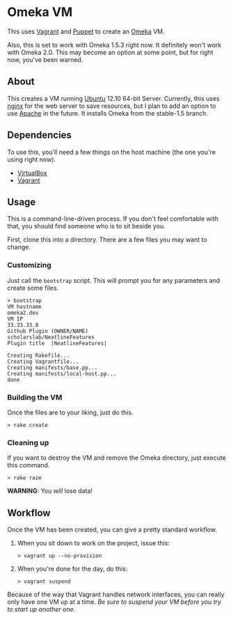 
# Omeka VM

This uses [Vagrant][vagrant] and [Puppet][puppet] to create an [Omeka][omeka]
VM. 

Also, this is set to work with Omeka 1.5.3 right now. It definitely won't work
with Omeka 2.0. This may become an option at some point, but for right now,
you've been warned.

## About

This creates a VM running [Ubuntu][ubuntu] 12.10 64-bit Server. Currently, this
uses [nginx][nginx] for the web server to save resources, but I plan to add an
option to use [Apache][apache] in the future. It installs Omeka from the
stable-1.5 branch.

## Dependencies

To use this, you'll need a few things on the host machine (the one you're using
right now).

* [VirtualBox][vbox]
* [Vagrant][vagrant]

## Usage

This is a command-line-driven process. If you don't feel comfortable with that,
you should find someone who is to sit beside you.

First, clone this into a directory. There are a few files you may want to
change.

### Customizing

Just call the `bootstrap` script. This will prompt you for any parameters and
create some files.

    > bootstrap
    VM hostname
    omeka2.dev
    VM IP
    33.33.33.8
    Github Plugin (OWNER/NAME)
    scholarslab/NeatlineFeatures
    Plugin title  |NeatlineFeatures|

    Creating Rakefile...
    Creating Vagrantfile...
    Creating manifests/base.pp...
    Creating manifests/local-host.pp...
    done

### Building the VM

Once the files are to your liking, just do this.

    > rake create

### Cleaning up

If you want to destroy the VM and remove the Omeka directory, just execute this command.

    > rake raze

**WARNING**: You *will* lose data!

## Workflow

Once the VM has been created, you can give a pretty standard workflow.

1. When you sit down to work on the project, issue this:

       > vagrant up --no-provision

2. When you're done for the day, do this:

       > vagrant suspend

Because of the way that Vagrant handles network interfaces, you can really only
have one VM up at a time. *Be sure to suspend your VM before you try to start
up another one.*

[vagrant]: http://www.vagrantup.com/
[puppet]: http://puppetlabs.com/
[omeka]: http://omeka.org/
[ubuntu]: http://www.ubuntu.com/
[nginx]: http://nginx.org/
[apache]: http://www.apache.org/
[vbox]: https://www.virtualbox.org/
[nltime]: http://neatline.org/plugins/neatline-time/

